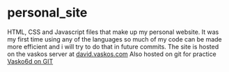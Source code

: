 # personal_site
HTML, CSS and Javascript files that make up my personal website. It was my first time using any of the languages so much of my code can be made more efficient and i will try to do that in future commits.
The site is hosted on the vaskos server at [david.vaskos.com](http://david.vaskos.com)
Also hosted on git for practice [Vasko6d on GIT](http://vasko6d.github.io/personal_site)

